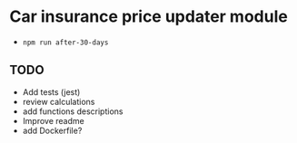 # Car insurance price updater module

  - `npm run after-30-days`

## TODO
  - Add tests (jest)
  - review calculations
  - add functions descriptions
  - Improve readme
  - add Dockerfile?